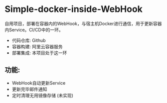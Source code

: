 # Simple-docker-inside-WebHook

自用项目，部署在容器内的WebHook，与宿主机Docker进行通信，用于更新容器内Service。CI/CD中的一环。

- 代码仓库: Github
- 容器构建: 阿里云容器服务
- 部署集成: 本项目处于这一环

## 功能:
- WebHook自动更新Service
- 更新完毕邮件通知
- 定时清理无用镜像存储 (未实现)